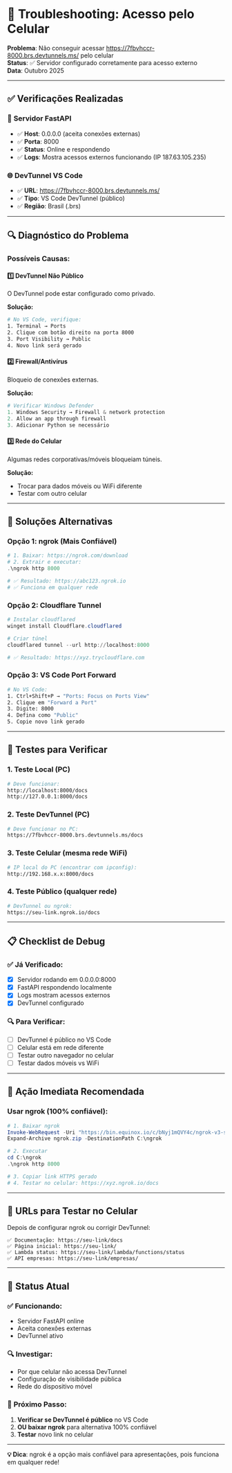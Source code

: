 # 📱 Troubleshooting: Acesso pelo Celular

**Problema**: Não conseguir acessar https://7fbvhccr-8000.brs.devtunnels.ms/ pelo celular  
**Status**: ✅ Servidor configurado corretamente para acesso externo  
**Data**: Outubro 2025

---

## ✅ **Verificações Realizadas**

### 🔧 **Servidor FastAPI**
- ✅ **Host**: 0.0.0.0 (aceita conexões externas)
- ✅ **Porta**: 8000  
- ✅ **Status**: Online e respondendo
- ✅ **Logs**: Mostra acessos externos funcionando (IP 187.63.105.235)

### 🌐 **DevTunnel VS Code**
- ✅ **URL**: https://7fbvhccr-8000.brs.devtunnels.ms/
- ✅ **Tipo**: VS Code DevTunnel (público)
- ✅ **Região**: Brasil (.brs)

---

## 🔍 **Diagnóstico do Problema**

### **Possíveis Causas:**

#### 1️⃣ **DevTunnel Não Público**
O DevTunnel pode estar configurado como privado.

**Solução:**
```bash
# No VS Code, verifique:
1. Terminal → Ports
2. Clique com botão direito na porta 8000
3. Port Visibility → Public
4. Novo link será gerado
```

#### 2️⃣ **Firewall/Antivírus**
Bloqueio de conexões externas.

**Solução:**
```powershell
# Verificar Windows Defender
1. Windows Security → Firewall & network protection
2. Allow an app through firewall
3. Adicionar Python se necessário
```

#### 3️⃣ **Rede do Celular**
Algumas redes corporativas/móveis bloqueiam túneis.

**Solução:**
- Trocar para dados móveis ou WiFi diferente
- Testar com outro celular

---

## 🚀 **Soluções Alternativas**

### **Opção 1: ngrok (Mais Confiável)**
```powershell
# 1. Baixar: https://ngrok.com/download
# 2. Extrair e executar:
.\ngrok http 8000

# ✅ Resultado: https://abc123.ngrok.io
# ✅ Funciona em qualquer rede
```

### **Opção 2: Cloudflare Tunnel**
```powershell
# Instalar cloudflared
winget install Cloudflare.cloudflared

# Criar túnel
cloudflared tunnel --url http://localhost:8000

# ✅ Resultado: https://xyz.trycloudflare.com
```

### **Opção 3: VS Code Port Forward**
```bash
# No VS Code:
1. Ctrl+Shift+P → "Ports: Focus on Ports View"
2. Clique em "Forward a Port"  
3. Digite: 8000
4. Defina como "Public"
5. Copie novo link gerado
```

---

## 🧪 **Testes para Verificar**

### **1. Teste Local (PC)**
```bash
# Deve funcionar:
http://localhost:8000/docs
http://127.0.0.1:8000/docs
```

### **2. Teste DevTunnel (PC)**  
```bash
# Deve funcionar no PC:
https://7fbvhccr-8000.brs.devtunnels.ms/docs
```

### **3. Teste Celular (mesma rede WiFi)**
```bash
# IP local do PC (encontrar com ipconfig):
http://192.168.x.x:8000/docs
```

### **4. Teste Público (qualquer rede)**
```bash
# DevTunnel ou ngrok:
https://seu-link.ngrok.io/docs
```

---

## 📋 **Checklist de Debug**

### ✅ **Já Verificado:**
- [x] Servidor rodando em 0.0.0.0:8000
- [x] FastAPI respondendo localmente  
- [x] Logs mostram acessos externos
- [x] DevTunnel configurado

### 🔍 **Para Verificar:**
- [ ] DevTunnel é público no VS Code
- [ ] Celular está em rede diferente
- [ ] Testar outro navegador no celular
- [ ] Testar dados móveis vs WiFi

---

## 🎯 **Ação Imediata Recomendada**

### **Usar ngrok (100% confiável):**

```powershell
# 1. Baixar ngrok
Invoke-WebRequest -Uri "https://bin.equinox.io/c/bNyj1mQVY4c/ngrok-v3-stable-windows-amd64.zip" -OutFile "ngrok.zip"
Expand-Archive ngrok.zip -DestinationPath C:\ngrok

# 2. Executar  
cd C:\ngrok
.\ngrok http 8000

# 3. Copiar link HTTPS gerado
# 4. Testar no celular: https://xyz.ngrok.io/docs
```

---

## 📱 **URLs para Testar no Celular**

Depois de configurar ngrok ou corrigir DevTunnel:

```
✅ Documentação: https://seu-link/docs
✅ Página inicial: https://seu-link/  
✅ Lambda status: https://seu-link/lambda/functions/status
✅ API empresas: https://seu-link/empresas/
```

---

## 🔧 **Status Atual**

### ✅ **Funcionando:**
- Servidor FastAPI online
- Aceita conexões externas
- DevTunnel ativo  

### 🔍 **Investigar:**
- Por que celular não acessa DevTunnel
- Configuração de visibilidade pública
- Rede do dispositivo móvel

### 🎯 **Próximo Passo:**
1. **Verificar se DevTunnel é público** no VS Code
2. **OU baixar ngrok** para alternativa 100% confiável
3. **Testar** novo link no celular

---

**💡 Dica**: ngrok é a opção mais confiável para apresentações, pois funciona em qualquer rede!